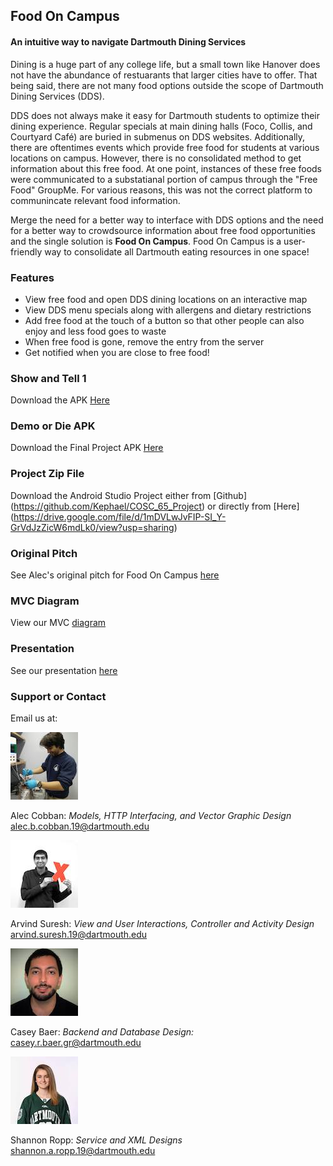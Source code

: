 ## Food On Campus 
#### An intuitive way to navigate Dartmouth Dining Services

Dining is a huge part of any college life, but a small town like Hanover does not have the abundance of restuarants that larger cities have to offer. 
That being said, there are not many food options outside the scope of Dartmouth Dining Services (DDS). 

DDS does not always make it easy for Dartmouth students to optimize their dining experience. 
Regular specials at main dining halls (Foco, Collis, and Courtyard Café) are buried in submenus on DDS websites. 
Additionally, there are oftentimes events which provide free food for students at various locations on campus. 
However, there is no consolidated method to get information about this free food. 
At one point, instances of these free foods were communicated to a substatianal portion of campus through the "Free Food" GroupMe. 
For various reasons, this was not the correct platform to communincate relevant food information. 

Merge the need for a better way to interface with DDS options and the need for a better way to crowdsource information about free food opportunities and the single solution is **Food On Campus**. 
Food On Campus is a user-friendly way to consolidate all Dartmouth eating resources in one space!

### Features

* View free food and open DDS dining locations on an interactive map
* View DDS menu specials along with allergens and dietary restrictions
* Add free food at the touch of a button so that other people can also enjoy and less food goes to waste
* When free food is gone, remove the entry from the server
* Get notified when you are close to free food!

### Show and Tell 1

Download the APK [Here](https://tinyurl.com/foodoncampuschk1)

### Demo or Die APK

Download the Final Project APK [Here](https://drive.google.com/file/d/1au26o0qeTyd8b3wigLPWSiiqzPMF_Ka1/view?usp=sharing)

### Project Zip File

Download the Android Studio Project either from [Github] (https://github.com/Kephael/COSC_65_Project) or directly from [Here] (https://drive.google.com/file/d/1mDVLwJvFIP-SI_Y-GrVdJzZicW6mdLk0/view?usp=sharing)

### Original Pitch

See Alec's original pitch for Food On Campus [here](https://docs.google.com/presentation/d/1QvdFvqGm-C87ybNjyPfVB344OHGPpxPpDGZ5PR9jMEQ/edit?usp=sharing)

### MVC Diagram 

View our MVC [diagram](https://docs.google.com/presentation/d/1l6hYCcAYqn51LmMGz9023cZ2ZlTTfnewfqNKfOVgdQQ/edit?usp=sharing)

### Presentation

See our presentation [here](https://docs.google.com/presentation/d/1sjiCIFkn23gA9nwI-PltsAro7yBVyxVKkIie2bWAgv4/edit?ts=5c7f9752#slide=id.g51dbe47580_1_0)

### Support or Contact

Email us at: 

<img src="images/Alec.jpg" alt="hi" class="inline"/>

Alec Cobban: _Models, HTTP Interfacing, and Vector Graphic Design_ alec.b.cobban.19@dartmouth.edu

<img src="images/Arvind.jpg" alt="hi" class="inline"/>

Arvind Suresh: _View and User Interactions, Controller and Activity Design_ arvind.suresh.19@dartmouth.edu

<img src="images/Casey.jpg" alt="hi" class="inline"/>

Casey Baer: _Backend and Database Design:_ casey.r.baer.gr@dartmouth.edu

<img src="images/shan.jpg" alt="hi" class="inline"/>

Shannon Ropp: _Service and XML Designs_ shannon.a.ropp.19@dartmouth.edu
